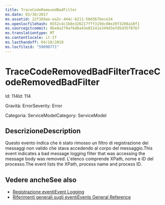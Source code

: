 ```yaml
---
title: TraceCodeRemovedBadFilter
ms.date: 03/30/2017
ms.assetid: 22f169ae-ea2c-444c-b211-50d3b7bece34
ms.openlocfilehash: 6552c4c1b8e326217fff319dc80e20f3208a10f1
ms.sourcegitcommit: 0be8a279af6d8a43e03141e349d3efd5d35f8767
ms.translationtype: MT
ms.contentlocale: it-IT
ms.lasthandoff: 04/18/2019
ms.locfileid: "59090771"
---
```

# <a name="tracecoderemovedbadfilter"></a><span data-ttu-id="37f45-102">TraceCodeRemovedBadFilter</span><span class="sxs-lookup"><span data-stu-id="37f45-102">TraceCodeRemovedBadFilter</span></span>
<span data-ttu-id="37f45-103">Id: 114</span><span class="sxs-lookup"><span data-stu-id="37f45-103">Id: 114</span></span>  
  
 <span data-ttu-id="37f45-104">Gravità: Error</span><span class="sxs-lookup"><span data-stu-id="37f45-104">Severity: Error</span></span>  
  
 <span data-ttu-id="37f45-105">Categoria: ServiceModel</span><span class="sxs-lookup"><span data-stu-id="37f45-105">Category: ServiceModel</span></span>  
  
## <a name="description"></a><span data-ttu-id="37f45-106">Descrizione</span><span class="sxs-lookup"><span data-stu-id="37f45-106">Description</span></span>  
 <span data-ttu-id="37f45-107">Questo evento indica che è stato rimosso un filtro di registrazione dei messaggi non valido che stava accedendo al corpo del messaggio.</span><span class="sxs-lookup"><span data-stu-id="37f45-107">This event indicates a bad message logging filter that was accessing the message body was removed.</span></span> <span data-ttu-id="37f45-108">L'elenco comprende XPath, nome e ID del processo.</span><span class="sxs-lookup"><span data-stu-id="37f45-108">The event lists the XPath, process name and process ID.</span></span>  
  
## <a name="see-also"></a><span data-ttu-id="37f45-109">Vedere anche</span><span class="sxs-lookup"><span data-stu-id="37f45-109">See also</span></span>

- [<span data-ttu-id="37f45-110">Registrazione eventi</span><span class="sxs-lookup"><span data-stu-id="37f45-110">Event Logging</span></span>](../../../../../docs/framework/wcf/diagnostics/event-logging/index.md)
- [<span data-ttu-id="37f45-111">Riferimenti generali sugli eventi</span><span class="sxs-lookup"><span data-stu-id="37f45-111">Events General Reference</span></span>](../../../../../docs/framework/wcf/diagnostics/event-logging/events-general-reference.md)
